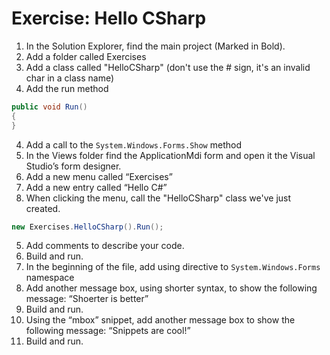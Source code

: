 ﻿# Exercise: Hello CSharp
1. In the Solution Explorer, find the main project (Marked in Bold). 
2. Add a folder called Exercises
3. Add a class called "HelloCSharp" (don't use the # sign, it's an invalid char in a class name)
3. Add the run method 
```csharp
public void Run()
{
}
```
4. Add a call to the `System.Windows.Forms.Show` method
4. In the Views folder find the ApplicationMdi form and open it the Visual Studio’s form designer.
2. Add a new menu called “Exercises”
3. Add a new entry called “Hello C#”
4. When clicking the menu, call the "HelloCSharp" class we've just created.
```csharp
new Exercises.HelloCSharp().Run();
```
5. Add comments to describe your code.
6. Build and run.
7. In the beginning of the file, add using directive to `System.Windows.Forms` namespace
8. Add another message box, using shorter syntax, to show the following message: “Shoerter is better”
9. Build and run.
10. Using the “mbox” snippet, add another message box to show the following message: “Snippets are cool!”
11. Build and run.